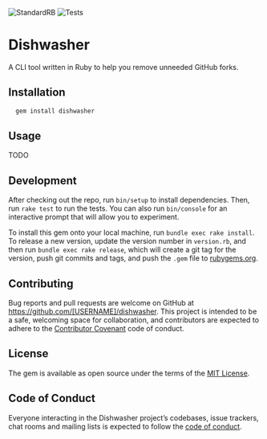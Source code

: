 ![StandardRB](https://github.com/andrewmcodes/dishwasher/workflows/StandardRB/badge.svg)
![Tests](https://github.com/andrewmcodes/dishwasher/workflows/Tests/badge.svg)

# Dishwasher

A CLI tool written in Ruby to help you remove unneeded GitHub forks.

## Installation

```sh
  gem install dishwasher
```

## Usage

TODO

## Development

After checking out the repo, run `bin/setup` to install dependencies. Then, run `rake test` to run the tests. You can also run `bin/console` for an interactive prompt that will allow you to experiment.

To install this gem onto your local machine, run `bundle exec rake install`. To release a new version, update the version number in `version.rb`, and then run `bundle exec rake release`, which will create a git tag for the version, push git commits and tags, and push the `.gem` file to [rubygems.org](https://rubygems.org).

## Contributing

Bug reports and pull requests are welcome on GitHub at https://github.com/[USERNAME]/dishwasher. This project is intended to be a safe, welcoming space for collaboration, and contributors are expected to adhere to the [Contributor Covenant](http://contributor-covenant.org) code of conduct.

## License

The gem is available as open source under the terms of the [MIT License](https://opensource.org/licenses/MIT).

## Code of Conduct

Everyone interacting in the Dishwasher project’s codebases, issue trackers, chat rooms and mailing lists is expected to follow the [code of conduct](https://github.com/[USERNAME]/dishwasher/blob/master/CODE_OF_CONDUCT.md).
